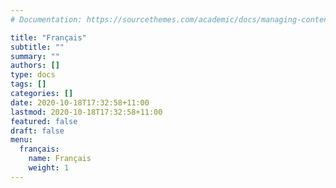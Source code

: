 ```yaml
---
# Documentation: https://sourcethemes.com/academic/docs/managing-content/

title: "Français"
subtitle: ""
summary: ""
authors: []
type: docs
tags: []
categories: []
date: 2020-10-18T17:32:58+11:00
lastmod: 2020-10-18T17:32:58+11:00
featured: false
draft: false
menu:
  français:
    name: Français
    weight: 1
---
```

